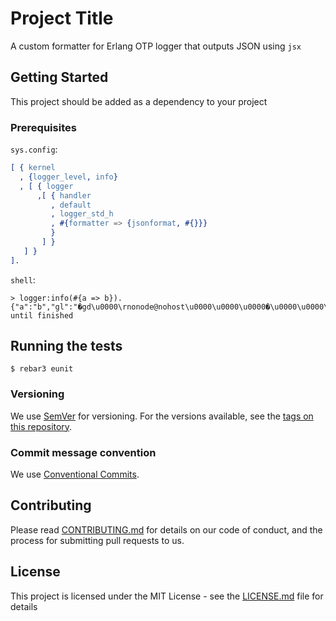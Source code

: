 # Project Title

A custom formatter for Erlang OTP logger that outputs JSON using `jsx`

## Getting Started

This project should be added as a dependency to your project

### Prerequisites

`sys.config`:

```erlang
[ { kernel
  , {logger_level, info}
  , [ { logger
      ,[ { handler
         , default
         , logger_std_h
         , #{formatter => {jsonformat, #{}}}
         }
       ] }
   ] }
].

```

`shell`:

```
> logger:info(#{a => b}).
{"a":"b","gl":"�gd\u0000\rnonode@nohost\u0000\u0000\u0000�\u0000\u0000\u0000\u0000\u0000","level":"info","pid":"�gd\u0000\rnonode@nohost\u0000\u0000\u0000�\u0000\u0000\u0000\u0000\u0000","report_cb":"�qd\u0000\u0006loggerd\u0000\u0011format_otp_reporta\u0001","time":1585900670785792}ok
until finished
```

## Running the tests

```
$ rebar3 eunit
```

### Versioning

We use [SemVer](http://semver.org/) for versioning. For the versions available, see the [tags on this repository](https://github.com/kivra/jsonformat/tags).

### Commit message convention
We use [Conventional Commits](https://www.conventionalcommits.org).

## Contributing

Please read [CONTRIBUTING.md](CONTRIBUTING.md) for details on our code of conduct, and the process for submitting pull requests to us.

## License

This project is licensed under the MIT License - see the [LICENSE.md](LICENSE.md) file for details
